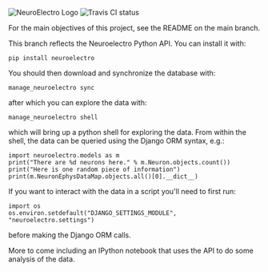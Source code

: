 ![NeuroElectro Logo](https://raw.githubusercontent.com/neuroelectro/neuroelectro_org/master/media/images/neuroelectro.png)
![Travis CI status](https://travis-ci.org/neuroelectro/neuroelectro_org.svg?branch=pypi)

For the main objectives of this project, see the README on the main branch.  

This branch reflects the Neuroelectro Python API.  You can install it with:  

`pip install neuroelectro`

You should then download and synchronize the database with:

`manage_neuroelectro sync`

after which you can explore the data with: 

`manage_neuroelectro shell`

which will bring up a python shell for exploring the data.  From within the shell, the data can be queried using the Django ORM syntax, e.g.:

```
import neuroelectro.models as m
print("There are %d neurons here." % m.Neuron.objects.count())
print("Here is one random piece of information")
print(m.NeuronEphysDataMap.objects.all()[0].__dict__)
```

If you want to interact with the data in a script you'll need to first run:  

```
import os
os.environ.setdefault("DJANGO_SETTINGS_MODULE", "neuroelectro.settings")
```

before making the Django ORM calls.  

More to come including an IPython notebook that uses the API to do some analysis of the data.  

